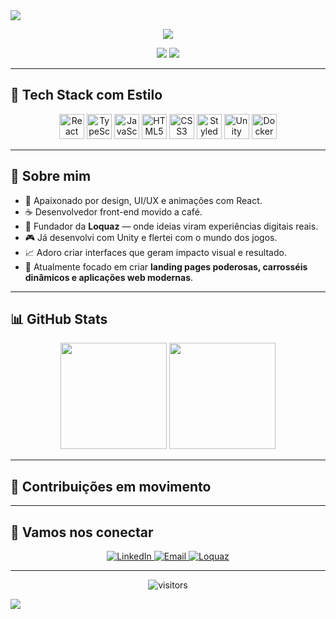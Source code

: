 <!-- Banner com destaque -->
<img src="https://capsule-render.vercel.app/api?type=waving&color=FFD700&height=200&section=header&text=Josuel%20Mroczko%20☕⚛️&fontSize=45&fontColor=000&animation=fadeIn&fontAlignY=35" />

<p align="center">
  <img src="https://readme-typing-svg.demolab.com/?lines=Desenvolvedor+Front-end+criativo;Founder+of+Loquaz%20💡;Amante+de+interfaces+e+experiências%20UX/UI;Sempre+com+café+na+mão+☕&center=true&width=500&height=45&font=Fira+Code&pause=1000&color=000000&vCenter=true" />
</p>

<div align="center">
  <img src="https://img.shields.io/badge/Front--end%20Mastery-React%20%7C%20CSS%20%7C%20UX%20UI-FFD700?style=for-the-badge&logo=react" />
  <img src="https://img.shields.io/badge/Made%20with-Café%20e%20Código-6f4e37?style=for-the-badge&logo=buymeacoffee&logoColor=white" />
</div>

---

## 🚀 Tech Stack com Estilo

<div align="center">
  <img alt="React" height="40" src="https://cdn.jsdelivr.net/gh/devicons/devicon/icons/react/react-original.svg" />
  <img alt="TypeScript" height="40" src="https://cdn.jsdelivr.net/gh/devicons/devicon/icons/typescript/typescript-original.svg" />
  <img alt="JavaScript" height="40" src="https://cdn.jsdelivr.net/gh/devicons/devicon/icons/javascript/javascript-original.svg" />
  <img alt="HTML5" height="40" src="https://cdn.jsdelivr.net/gh/devicons/devicon/icons/html5/html5-original.svg" />
  <img alt="CSS3" height="40" src="https://cdn.jsdelivr.net/gh/devicons/devicon/icons/css3/css3-original.svg" />
  <img alt="Styled Components" height="40" src="https://raw.githubusercontent.com/styled-components/brand/master/styled-components.png" />
  <img alt="Unity" height="40" src="https://cdn.jsdelivr.net/gh/devicons/devicon/icons/unity/unity-original.svg" />
  <img alt="Docker" height="40" src="https://cdn.jsdelivr.net/gh/devicons/devicon/icons/docker/docker-original.svg" />
</div>

---

## 🧠 Sobre mim

- 🎨 Apaixonado por design, UI/UX e animações com React.  
- ☕ Desenvolvedor front-end movido a café.  
- 💼 Fundador da **Loquaz** — onde ideias viram experiências digitais reais.  
- 🎮 Já desenvolvi com Unity e flertei com o mundo dos jogos.  
- 📈 Adoro criar interfaces que geram impacto visual e resultado.  
- 🚀 Atualmente focado em criar **landing pages poderosas, carrosséis dinâmicos e aplicações web modernas**.

---

## 📊 GitHub Stats

<div align="center">
  <img height="170" src="https://github-readme-stats.vercel.app/api?username=josuelbmroczko&show_icons=true&theme=radical&count_private=true&hide_title=true" />
  <img height="170" src="https://github-readme-stats.vercel.app/api/top-langs/?username=josuelbmroczko&layout=compact&theme=radical" />
</div>

---

## 🐍 Contribuições em movimento

<!-- Este é um comentário. Ele não será exibido no perfil do GitHub. 
<picture>
  <source media="(prefers-color-scheme: dark)" srcset="https://raw.githubusercontent.com/josuelbmroczko/josuelbmroczko/output/github-contribution-grid-snake-dark.svg">
  <source media="(prefers-color-scheme: light)" srcset="https://raw.githubusercontent.com/josuelbmroczko/josuelbmroczko/output/github-contribution-grid-snake.svg">
  <img alt="Snake animation" src="https://raw.githubusercontent.com/josuelbmroczko/josuelbmroczko/output/github-contribution-grid-snake.svg">
</picture>
-->
---

## 🤝 Vamos nos conectar

<div align="center">
  <a href="[https://www.linkedin.com/in/SEULINKEDIN/](https://www.linkedin.com/in/josuel-mroczko-677b36183/)" target="_blank">
    <img alt="LinkedIn" src="https://img.shields.io/badge/LinkedIn-Josuel-blue?style=for-the-badge&logo=linkedin&logoColor=white" />
  </a>
  <a href="mailto:josuelbeserramroczko@email.com">
    <img alt="Email" src="https://img.shields.io/badge/Email-Contato-black?style=for-the-badge&logo=gmail&logoColor=white" />
  </a>
  <a href="[https://loquaz.com.b](https://app-loquaz.com/)r" target="_blank">
    <img alt="Loquaz" src="https://img.shields.io/badge/Loquaz-Site-FFD700?style=for-the-badge&logo=webflow&logoColor=black" />
  </a>
</div>

---

<p align="center">
  <img src="https://komarev.com/ghpvc/?username=josuelbmroczko&style=flat-square&color=gold" alt="visitors"/>
</p>

<!-- Rodapé com onda -->
<img src="https://capsule-render.vercel.app/api?type=waving&color=FFD700&height=120&section=footer" />
